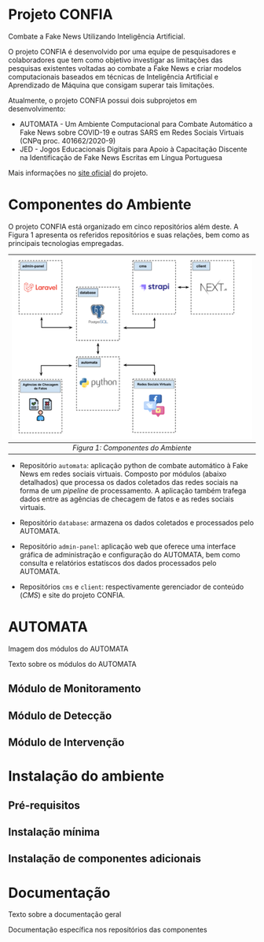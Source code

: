 # Projeto CONFIA
Combate a Fake News Utilizando Inteligência Artificial.

O projeto CONFIA é desenvolvido por uma equipe de pesquisadores e colaboradores que tem como objetivo investigar as limitações das pesquisas existentes voltadas ao combate a Fake News e criar modelos computacionais baseados em técnicas de Inteligência Artificial e Aprendizado de Máquina que consigam superar tais limitações.

Atualmente, o projeto CONFIA possui dois subprojetos em desenvolvimento:
* AUTOMATA - Um Ambiente Computacional para Combate Automático a Fake News sobre COVID-19 e outras SARS em Redes Sociais Virtuais (CNPq proc. 401662/2020-9)
* JED - Jogos Educacionais Digitais para Apoio à Capacitação Discente na Identificação de Fake News Escritas em Língua Portuguesa

Mais informações no [site oficial](https://www.projetoconfia.info/) do projeto.

# Componentes do Ambiente
O projeto CONFIA está organizado em cinco repositórios além deste. A Figura 1 apresenta os referidos repositórios e suas relações, bem como as principais tecnologias empregadas.

| ![environment_architecture.png](images/environment_architecture.png) | 
|:--:| 
| *Figura 1: Componentes do Ambiente* |

* Repositório `automata`: aplicação python de combate automático à Fake News em redes sociais virtuais. Composto por módulos (abaixo detalhados) que processa os dados coletados das redes sociais na forma de um _pipeline_ de processamento. A aplicação também trafega dados entre as agências de checagem de fatos e as redes sociais virtuais.

* Repositório `database`: armazena os dados coletados e processados pelo AUTOMATA.

* Repositório `admin-panel`: aplicação web que oferece uma interface gráfica de administração e configuração do AUTOMATA, bem como consulta e relatórios estatíscos dos dados processados pelo AUTOMATA.

* Repositórios `cms` e `client`: respectivamente gerenciador de conteúdo (_CMS_) e site do projeto CONFIA.


# AUTOMATA
Imagem dos módulos do AUTOMATA

Texto sobre os módulos do AUTOMATA

## Módulo de Monitoramento
## Módulo de Detecção
## Módulo de Intervenção


# Instalação do ambiente

## Pré-requisitos
## Instalação mínima
## Instalação de componentes adicionais


# Documentação
Texto sobre a documentação geral

Documentação específica nos repositórios das componentes